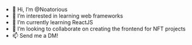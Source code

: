 - 👋 Hi, I’m @Noatorious
- 👀 I’m interested in learning web frameworks
- 🌱 I’m currently learning ReactJS
- 💞️ I’m looking to collaborate on creating the frontend for NFT projects
- 📫 Send me a DM!
